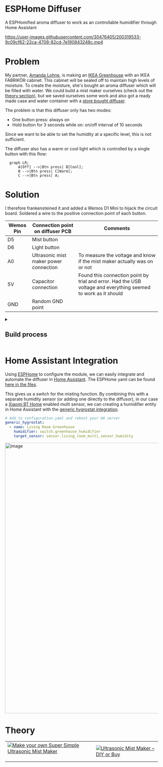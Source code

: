 # ESPHome Diffuser

A ESPHomified aroma diffuser to work as an controllable humidifier through Home Assistant



https://user-images.githubusercontent.com/30476405/200319533-9c09cf62-22ca-4708-82cd-7e190843248c.mp4



# Problem

My partner, [Amanda Lohne](https://amandalohne.com/), is making an [IKEA Greenhouse](https://www.reddit.com/r/IkeaGreenhouseClub/) with an IKEA FABRIKÖR cabinet. This cabinet will be sealed off to maintain high levels of moisture. To create the moisture, she's bought an aroma diffuser which will be filled with water. We could build a mist maker ourselves (check out the [theory section](https://github.com/petrepa/ESPHome-Diffuser/blob/main/README.md#theory)), but we saved ourselves some work and also got a ready made case and water container with a [store bought diffuser](https://www.ebay.com/itm/134066518332).

The problem is that this diffuser only has two modes:
- One button press: always on
- Hold button for 3 seconds while on: on/off interval of 10 seconds

Since we want to be able to set the humidity at a specific level, this is not sufficient. 

The diffuser also has a warm or cool light which is controlled by a single button with this flow:
```mermaid
  graph LR;
      A[Off] -->|Btn press| B[Cool];
      B -->|Btn press| C[Warm];
      C -->|Btn press| A;
```

# Solution

I therefore frankensteined it and added a Wemos D1 Mini to hijack the circuit board. Soldered a wire to the positive connection point of each button.

| Wemos Pin | Connection point on diffuser PCB       | Comments  |
|-----------|----------------------------------------|-----------|
| D5        | Mist button                            |           |
| D6        | Light button                           |           |
| A0        | Ultrasonic mist maker power connection | To measure the voltage and know if the mist maker actually was on or not | 
| 5V        | Capacitor connection                   | Found this connection point by trial and error. Had the USB voltage and everything seemed to work as it should |
| GND       | Random GND point                       |    | 

<details>
  <summary><h2>Build process</h2></summary>
  Pop the lid by unscrewing some screws.
  
  ![PXL_20221102_200026964](https://user-images.githubusercontent.com/30476405/200193846-74f9d098-9158-4b7a-8cf0-1b1d80fd4d62.jpg)
  
  Finding the connections.
  
  <img width="945" alt="image" src="https://user-images.githubusercontent.com/30476405/200193945-d8479ec4-4186-4e06-bf50-d545f9458afb.png">
  
  <img width="948" alt="image" src="https://user-images.githubusercontent.com/30476405/200194011-20719d0f-058f-49a3-9583-f40283aecfc8.png">

  Put it all together

  <img width="auto" alt="image" src="https://user-images.githubusercontent.com/30476405/200194074-10a59369-907c-4f83-a07a-ccdd6a25d0aa.jpg">
  
  Last bit of circuit isolation 🤪🤪
  <img width="auto" alt="image" src="https://user-images.githubusercontent.com/30476405/200194085-1538ef1a-d53d-45a8-8fbb-b4a727dd2e37.jpg">


</details>

# Home Assistant Integration
Using [ESPHome](https://esphome.io/) to configure the module, we can easily integrate and automate the diffuser in [Home Assistant](https://www.home-assistant.io/). The ESPHome yaml can be found [here in the files](https://github.com/petrepa/ESPHome-Diffuser/blob/main/greenhouse-humidifier.yaml).

This gives us a switch for the misting function. By combining this with a separate humidity sensor (or adding one directly to the diffusor), in our case a [Xiaomi BT Home](https://bthome.io/) enabled multi sensor, we can creating a humidifier entity in Home Assistant with the [generic hygrostat integration](https://www.home-assistant.io/integrations/generic_hygrostat/). 

```yaml
# Add to configuration.yaml and reboot your HA server
generic_hygrostat:
  - name: Living Room Greenhouse
    humidifier: switch.greenhouse_humidifier
    target_sensor: sensor.living_room_multi_sensor_humidity

```
<img width="893" alt="image" src="https://user-images.githubusercontent.com/30476405/200193677-2b8985ea-b138-4d08-bc2b-521003368d3a.png">


# Theory
|   |   |
|---|---|
| [![Make your own Super Simple Ultrasonic Mist Maker](https://img.youtube.com/vi/OOZi3QnnDCo/0.jpg)](https://www.youtube.com/watch?v=OOZi3QnnDCo&ab_channel=GreatScott%21) | [![Ultrasonic Mist Maker – DIY or Buy](https://img.youtube.com/vi/aKhPj7uFD0Y/0.jpg)](https://www.youtube.com/watch?v=aKhPj7uFD0Y&ab_channel=GreatScott%21) |



